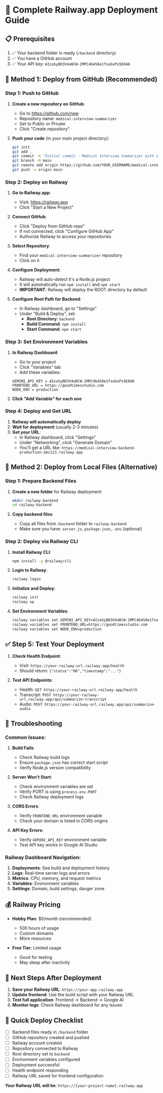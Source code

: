 # 🚂 Complete Railway.app Deployment Guide

## 📋 Prerequisites

1. ✅ Your backend folder is ready (`/backend` directory)
2. ✅ You have a GitHub account
3. ✅ Your API key: `AIzaSyBD3V4aNlW-2MPC4b4S8e1fsoGxPs5E848`

## 🎯 Method 1: Deploy from GitHub (Recommended)

### Step 1: Push to GitHub

1. **Create a new repository on GitHub**:
   - Go to https://github.com/new
   - Repository name: `medical-interview-summarizer`
   - Set to Public or Private
   - Click "Create repository"

2. **Push your code** (in your main project directory):
   ```bash
   git init
   git add .
   git commit -m "Initial commit - Medical Interview Summarizer with secure backend"
   git branch -M main
   git remote add origin https://github.com/YOUR_USERNAME/medical-interview-summarizer.git
   git push -u origin main
   ```

### Step 2: Deploy on Railway

1. **Go to Railway.app**:
   - Visit: https://railway.app
   - Click "Start a New Project"

2. **Connect GitHub**:
   - Click "Deploy from GitHub repo"
   - If not connected, click "Configure GitHub App"
   - Authorize Railway to access your repositories

3. **Select Repository**:
   - Find your `medical-interview-summarizer` repository
   - Click on it

4. **Configure Deployment**:
   - Railway will auto-detect it's a Node.js project
   - It will automatically run `npm install` and `npm start`
   - **IMPORTANT**: Railway will deploy the ROOT directory by default

5. **Configure Root Path for Backend**:
   - In Railway dashboard, go to "Settings"
   - Under "Build & Deploy", set:
     - **Root Directory**: `backend`
     - **Build Command**: `npm install`
     - **Start Command**: `npm start`

### Step 3: Set Environment Variables

1. **In Railway Dashboard**:
   - Go to your project
   - Click "Variables" tab
   - Add these variables:

   ```
   GEMINI_API_KEY = AIzaSyBD3V4aNlW-2MPC4b4S8e1fsoGxPs5E848
   FRONTEND_URL = https://goodtimesstudio.com
   NODE_ENV = production
   ```

2. **Click "Add Variable" for each one**

### Step 4: Deploy and Get URL

1. **Railway will automatically deploy**
2. **Wait for deployment** (usually 2-3 minutes)
3. **Get your URL**:
   - In Railway dashboard, click "Settings"
   - Under "Networking", click "Generate Domain"
   - You'll get a URL like: `https://medical-interview-backend-production-abc123.railway.app`

## 🎯 Method 2: Deploy from Local Files (Alternative)

### Step 1: Prepare Backend Files

1. **Create a new folder** for Railway deployment:
   ```bash
   mkdir railway-backend
   cd railway-backend
   ```

2. **Copy backend files**:
   - Copy all files from `/backend` folder to `railway-backend`
   - Make sure you have: `server.js`, `package.json`, `.env` (optional)

### Step 2: Deploy via Railway CLI

1. **Install Railway CLI**:
   ```bash
   npm install -g @railway/cli
   ```

2. **Login to Railway**:
   ```bash
   railway login
   ```

3. **Initialize and Deploy**:
   ```bash
   railway init
   railway up
   ```

4. **Set Environment Variables**:
   ```bash
   railway variables set GEMINI_API_KEY=AIzaSyBD3V4aNlW-2MPC4b4S8e1fsoGxPs5E848
   railway variables set FRONTEND_URL=https://goodtimesstudio.com
   railway variables set NODE_ENV=production
   ```

## ✅ Step 5: Test Your Deployment

1. **Check Health Endpoint**:
   - Visit: `https://your-railway-url.railway.app/health`
   - Should return: `{"status":"OK","timestamp":"..."}`

2. **Test API Endpoints**:
   - Health: `GET https://your-railway-url.railway.app/health`
   - Transcript: `POST https://your-railway-url.railway.app/api/summarize-transcript`
   - Audio: `POST https://your-railway-url.railway.app/api/summarize-audio`

## 🔧 Troubleshooting

### Common Issues:

1. **Build Fails**:
   - Check Railway build logs
   - Ensure `package.json` has correct start script
   - Verify Node.js version compatibility

2. **Server Won't Start**:
   - Check environment variables are set
   - Verify PORT is using `process.env.PORT`
   - Check Railway deployment logs

3. **CORS Errors**:
   - Verify `FRONTEND_URL` environment variable
   - Check your domain is listed in CORS origins

4. **API Key Errors**:
   - Verify `GEMINI_API_KEY` environment variable
   - Test API key works in Google AI Studio

### Railway Dashboard Navigation:

1. **Deployments**: See build and deployment history
2. **Logs**: Real-time server logs and errors
3. **Metrics**: CPU, memory, and request metrics
4. **Variables**: Environment variables
5. **Settings**: Domain, build settings, danger zone

## 💰 Railway Pricing

- **Hobby Plan**: $5/month (recommended)
  - 500 hours of usage
  - Custom domains
  - More resources

- **Free Tier**: Limited usage
  - Good for testing
  - May sleep after inactivity

## 📝 Next Steps After Deployment

1. **Save your Railway URL**: `https://your-app.railway.app`
2. **Update frontend**: Use the build script with your Railway URL
3. **Test full application**: Frontend → Backend → Google AI
4. **Monitor logs**: Check Railway dashboard for any issues

## 🚀 Quick Deploy Checklist

- [ ] Backend files ready in `/backend` folder
- [ ] GitHub repository created and pushed
- [ ] Railway account created
- [ ] Repository connected to Railway
- [ ] Root directory set to `backend`
- [ ] Environment variables configured
- [ ] Deployment successful
- [ ] Health endpoint responding
- [ ] Railway URL saved for frontend configuration

**Your Railway URL will be**: `https://[your-project-name].railway.app`
